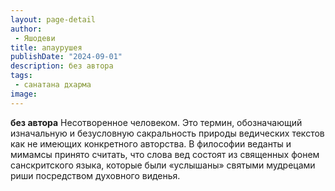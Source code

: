 ```yaml
---
layout: page-detail
author:
 - Яшодеви
title: апаурушея
publishDate: "2024-09-01"
description: без автора
tags:
 - санатана дхарма
image: 
---
```


__без автора__
Несотворенное человеком. Это термин, обозначающий изначальную и безусловную сакральность природы ведических текстов как не имеющих конкретного авторства. В философии веданты и мимамсы принято считать, что слова вед состоят из священных фонем санскритского языка, которые были «услышаны» святыми мудрецами риши посредством духовного виденья.

